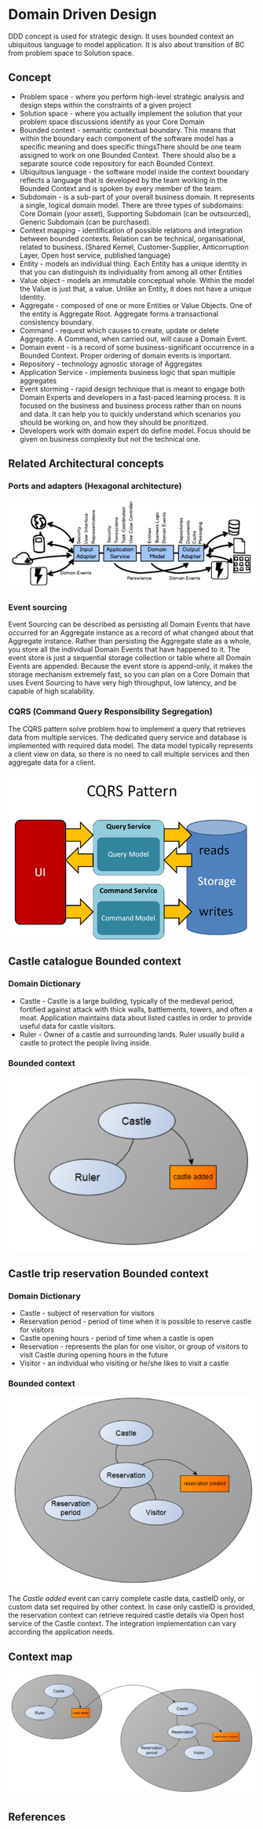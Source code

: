 # Domain Driven Design
DDD concept is used for strategic design. It uses bounded context an ubiquitous language to model application.
It is also about transition of BC from problem space to Solution space.

## Concept
* Problem space - where you perform high-level strategic analysis and design steps within the constraints of a given project
* Solution space - where you actually implement the solution that your problem space discussions identify as your Core Domain
* Bounded context - semantic contextual boundary. This means that within the boundary each component of the software model
  has a specific meaning and does specific thingsThere should be one team assigned to work on one Bounded Context.
  There should also be a separate source code repository for each Bounded Context.
* Ubiquitous language - the software model inside the context boundary reflects a language that is developed by
  the team working in the Bounded Context and is spoken by every member of the team.
* Subdomain - is a sub-part of your overall business domain. It represents a single, logical domain model.
  There are three types of subdomains: Core Domain (your asset), Supporting Subdomain (can be outsourced), Generic Subdomain (can be purchased).
* Context mapping - identification of possible relations and integration between bounded contexts. Relation can be technical, organisational,
  related to business. (Shared Kernel, Customer-Supplier, Anticorruption Layer, Open host service, published language)    
* Entity - models an individual thing. Each Entity has a unique identity in that you can distinguish its individuality from among all other Entities
* Value object - models an immutable conceptual whole. Within the model the Value is just that, a value. Unlike an Entity, it does not have a unique identity.
* Aggregate - composed of one or more Entities or Value Objects. One of the entity is Aggregate Root. Aggregate forms a transactional consistency boundary.  
* Command - request which causes to create, update or delete Aggregate. A Command, when carried out, will cause a Domain Event.   
* Domain event - is a record of some business-significant occurrence in a Bounded Context. Proper ordering of domain events is important.
* Repository - technology agnostic storage of Aggregates
* Application Service - implements business logic that span multiple aggregates  
* Event storming - rapid design technique that is meant to engage both Domain Experts and developers in a fast-paced learning process.
  It is focused on the business and business process rather than on nouns and data. It can help you to quickly understand
  which scenarios you should be working on, and how they should be prioritized.
* Developers work with domain expert do define model. Focus should be given on business complexity but not the technical one.


## Related Architectural concepts
### Ports and adapters (Hexagonal architecture)

![ports](images/ports_and_adapters.png)  

### Event sourcing
Event Sourcing can be described as persisting all Domain Events that have occurred for an Aggregate instance as a record
of what changed about that Aggregate instance. Rather than persisting the Aggregate state as a whole, you store all the
individual Domain Events that have happened to it.
The event store is just a sequential storage collection or table where all Domain Events are appended. Because the event
store is append-only, it makes the storage mechanism extremely fast, so you can plan on a Core Domain that uses Event Sourcing
to have very high throughput, low latency, and be capable of high scalability.  

### CQRS (Command Query Responsibility Segregation)
The CQRS pattern solve problem how to implement a query that retrieves data from multiple services. The dedicated query service
and database is implemented with required data model. The data model typically represents a client view on data, so there is
no need to call multiple services and then aggregate data for a client.

![cqrs](images/cqrs.png)  

## Castle catalogue Bounded context
### Domain Dictionary
* Castle - Castle is a large building, typically of the medieval period, fortified against attack with thick walls,
  battlements, towers, and often a moat. Application maintains data about listed castles in order to provide useful
  data for castle visitors.
* Ruler - Owner of a castle and surrounding lands. Ruler usually build a castle to protect the people living inside.

### Bounded context
![castle bc](images/castle_bc.png)

## Castle trip reservation Bounded context
### Domain Dictionary
* Castle - subject of reservation for visitors
* Reservation period - period of time when it is possible to reserve castle for visitors
* Castle opening hours - period of time when a castle is open
* Reservation - represents the plan for one visitor, or group of visitors to visit Castle during opening hours in the future
* Visitor - an individual who visiting or he/she likes to visit a castle

### Bounded context
![reservation bc](images/reservation_bc.png)

The _Castle added_ event can carry complete castle data, castleID only, or custom data set required by other context.
In case only castleID is provided, the reservation context can retrieve required castle details via Open host service of
the Castle context. The integration implementation can vary according the application needs.

## Context map
![context map](images/context_map.jpg)


## References
